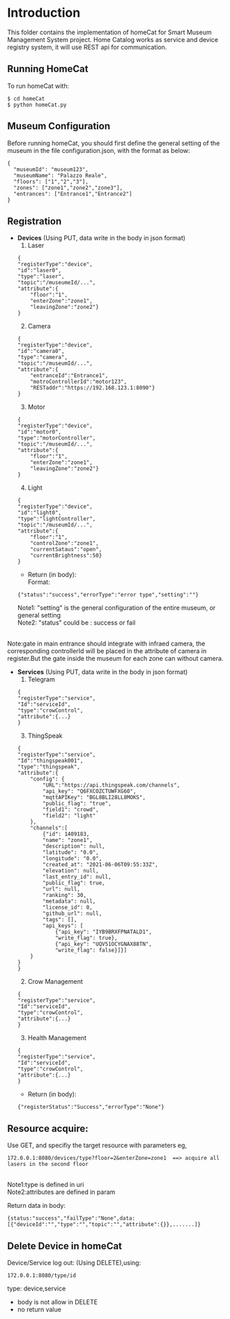 # Introduction
This folder contains the implementation of homeCat for Smart Museum Management System project. Home Catalog works as service and device registry system, it will use REST api for communication.

## Running HomeCat
To run homeCat with:
```
$ cd homeCat
$ python homeCat.py
```

## Museum Configuration
Before running homeCat, you should first define the general setting of the museum in the file configuration.json, with the format as below:
```
{
  "museumId": "museum123",
  "museumName": "Palazzo Reale",
  "floors": ["1","2","3"],
  "zones": ["zone1","zone2","zone3"],
  "entrances": ["Entrance1","Entrance2"]
}
```

## Registration
* **Devices** (Using PUT, data write in the body in json format)
    1. Laser
    ```
    {
    "registerType":"device",
    "id":"laser0",
    "type":"laser",
    "topic":"/museumeId/...",
    "attribute":{
        "floor":"1",
        "enterZone":"zone1",
        "leavingZone":"zone2"}
    }
    ```
    2. Camera
    ```
    {
    "registerType":"device",
    "id":"camera0",
    "type":"camera",
    "topic":"/museumId/...",
    "attribute":{
        "entranceId":"Entrance1",
        "motroControllerId":"motor123",
        "RESTaddr":"https://192.168.123.1:8090"}
    }
    ```
    3. Motor
    ```
    {
    "registerType":"device",
    "id":"motor0",
    "type":"motorController",
    "topic":"/museumId/...",
    "attribute":{
        "floor":"1",
        "enterZone":"zone1",
        "leavingZone":"zone2"}
    }
    ```
    4. Light
    ```
    {
    "registerType":"device",
    "id":"light0",
    "type":"lightController",
    "topic":"/museumId/...",
    "attribute":{
        "floor":"1",
        "controlZone":"zone1",
        "currentSataus":"open",
        "currentBrightness":50}
    }
    ```
    * Return (in body):
	<br>Format: 
	```
    {"status":"success","errorType":"error type","setting":""}
    ```
	Note1:  "setting" is the general configuration of the entire museum, or general setting
    <br>Note2:  "status" could be : success or fail

<br>Note:gate in main entrance should integrate with infraed camera, the corresponding controllerId will be placed in the attribute of camera in register.But the gate inside the museum for each zone can without camera.

* **Services** (Using PUT, data write in the body in json format)
	1. Telegram
	```
	{
    "registerType":"service",
    "Id":"serviceId",
    "type":"crowControl",
    "attribute":{...}
    }
    ```
    3. ThingSpeak
    ```
    {
    "registerType":"service",
    "Id":"thingspeak001",
    "type":"thingspeak",
    "attribute":{
        "config": {
            "URL":"https://api.thingspeak.com/channels",
            "api_key": "Q6FXCOZCTUWFXG60",
            "mqttAPIKey": "BGL8BLI28LL8MOKS",
            "public_flag": "true",
            "field1": "crowd",
            "field2": "light"
        },
        "channels":[
            {"id": 1409183, 
            "name": "zone1", 
            "description": null, 
            "latitude": "0.0", 
            "longitude": "0.0", 
            "created_at": "2021-06-06T09:55:33Z", 
            "elevation": null, 
            "last_entry_id": null, 
            "public_flag": true, 
            "url": null, 
            "ranking": 30, 
            "metadata": null, 
            "license_id": 0, 
            "github_url": null, 
            "tags": [], 
            "api_keys": [
                {"api_key": "IYB9BRXFPNATALD1", 
                "write_flag": true}, 
                {"api_key": "UQV51OCYGNAX88TN", 
                "write_flag": false}]}]
        }
    }
    }
    ```
    2. Crow Management
    ```
	{
    "registerType":"service",
    "Id":"serviceId",
    "type":"crowControl",
    "attribute":{...}
    }
    ```
    3. Health Management
    ```
    {
    "registerType":"service",
    "Id":"serviceId",
    "type":"crowControl",
    "attribute":{...}
    }
    ```
    * Return (in body):
	```
	{"registerStatus":"Success","errorType":"None"}
    ```
	

## Resource acquire:
Use GET, and specifiy the target resource with parameters
eg,
```
172.0.0.1:8080/devices/type?floor=2&enterZone=zone1  ==> acquire all lasers in the second floor
```
<br>Note1:type is defined in uri
<br>Note2:attributes are defined in param

Return data in body:
```
{status:"success","failType":"None",data:[{"deviceId":"","type":"","topic":"","attribute":{}},.......]}
```

## Delete Device in homeCat
Device/Service log out: (Using DELETE),using:	
```
172.0.0.1:8080/type/id
```    
type: device,service
* body is not allow in DELETE
* no return value
